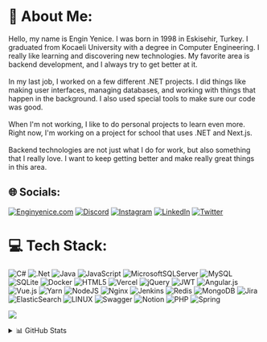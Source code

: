 # 💫 About Me:
Hello, my name is Engin Yenice. I was born in 1998 in Eskisehir, Turkey. I graduated from Kocaeli University with a degree in Computer Engineering. I really like learning and discovering new technologies. My favorite area is backend development, and I always try to get better at it.<br><br>In my last job, I worked on a few different .NET projects. I did things like making user interfaces, managing databases, and working with things that happen in the background. I also used special tools to make sure our code was good.<br><br>When I'm not working, I like to do personal projects to learn even more. Right now, I'm working on a project for school that uses .NET and Next.js.<br><br>Backend technologies are not just what I do for work, but also something that I really love. I want to keep getting better and make really great things in this area.


## 🌐 Socials:
[![Enginyenice.com](https://img.shields.io/badge/enginyenice.com-43E55E?logo=southwestairlines)](https://enginyenice.com)
[![Discord](https://img.shields.io/badge/Discord-%237289DA.svg?logo=discord&logoColor=white)](https://discord.gg/engin.yenice) [![Instagram](https://img.shields.io/badge/Instagram-%23E4405F.svg?logo=Instagram&logoColor=white)](https://instagram.com/ngn.yenice) [![LinkedIn](https://img.shields.io/badge/LinkedIn-%230077B5.svg?logo=linkedin&logoColor=white)](https://linkedin.com/in/enginyenice) [![Twitter](https://img.shields.io/badge/Twitter-%231DA1F2.svg?logo=Twitter&logoColor=white)](https://twitter.com/yenice_engin) 



# 💻 Tech Stack:
![C#](https://img.shields.io/badge/c%23-%23239120.svg?style=for-the-badge&logo=c-sharp&logoColor=white) ![.Net](https://img.shields.io/badge/.NET-5C2D91?style=for-the-badge&logo=.net&logoColor=white) ![Java](https://img.shields.io/badge/java-%23ED8B00.svg?style=for-the-badge&logo=java&logoColor=white) ![JavaScript](https://img.shields.io/badge/javascript-%23323330.svg?style=for-the-badge&logo=javascript&logoColor=%23F7DF1E) ![MicrosoftSQLServer](https://img.shields.io/badge/Microsoft%20SQL%20Sever-CC2927?style=for-the-badge&logo=microsoft%20sql%20server&logoColor=white) ![MySQL](https://img.shields.io/badge/mysql-%2300f.svg?style=for-the-badge&logo=mysql&logoColor=white) ![SQLite](https://img.shields.io/badge/sqlite-%2307405e.svg?style=for-the-badge&logo=sqlite&logoColor=white) ![Docker](https://img.shields.io/badge/docker-%230db7ed.svg?style=for-the-badge&logo=docker&logoColor=white) ![HTML5](https://img.shields.io/badge/html5-%23E34F26.svg?style=for-the-badge&logo=html5&logoColor=white) ![Vercel](https://img.shields.io/badge/vercel-%23000000.svg?style=for-the-badge&logo=vercel&logoColor=white) ![jQuery](https://img.shields.io/badge/jquery-%230769AD.svg?style=for-the-badge&logo=jquery&logoColor=white) ![JWT](https://img.shields.io/badge/JWT-black?style=for-the-badge&logo=JSON%20web%20tokens) ![Angular.js](https://img.shields.io/badge/angular.js-%23E23237.svg?style=for-the-badge&logo=angularjs&logoColor=white) ![Vue.js](https://img.shields.io/badge/vuejs-%2335495e.svg?style=for-the-badge&logo=vuedotjs&logoColor=%234FC08D) ![Yarn](https://img.shields.io/badge/yarn-%232C8EBB.svg?style=for-the-badge&logo=yarn&logoColor=white) ![NodeJS](https://img.shields.io/badge/node.js-6DA55F?style=for-the-badge&logo=node.js&logoColor=white) ![Nginx](https://img.shields.io/badge/nginx-%23009639.svg?style=for-the-badge&logo=nginx&logoColor=white) ![Jenkins](https://img.shields.io/badge/jenkins-%232C5263.svg?style=for-the-badge&logo=jenkins&logoColor=white) ![Redis](https://img.shields.io/badge/redis-%23DD0031.svg?style=for-the-badge&logo=redis&logoColor=white) ![MongoDB](https://img.shields.io/badge/MongoDB-%234ea94b.svg?style=for-the-badge&logo=mongodb&logoColor=white) ![Jira](https://img.shields.io/badge/jira-%230A0FFF.svg?style=for-the-badge&logo=jira&logoColor=white) ![ElasticSearch](https://img.shields.io/badge/-ElasticSearch-005571?style=for-the-badge&logo=elasticsearch) ![LINUX](https://img.shields.io/badge/Linux-FCC624?style=for-the-badge&logo=linux&logoColor=black) ![Swagger](https://img.shields.io/badge/-Swagger-%23Clojure?style=for-the-badge&logo=swagger&logoColor=white) ![Notion](https://img.shields.io/badge/Notion-%23000000.svg?style=for-the-badge&logo=notion&logoColor=white) ![PHP](https://img.shields.io/badge/php-%23777BB4.svg?style=for-the-badge&logo=php&logoColor=white) ![Spring](https://img.shields.io/badge/spring-%236DB33F.svg?style=for-the-badge&logo=spring&logoColor=white)

[![](https://visitcount.itsvg.in/api?id=enginyenice&icon=0&color=4)](https://visitcount.itsvg.in)


<details>
  <summary>📊 GitHub Stats</summary>

# 📊 GitHub Stats:
![](https://github-readme-stats.vercel.app/api?username=enginyenice&theme=dark&hide_border=false&include_all_commits=true&count_private=true)<br/>
![](https://github-readme-streak-stats.herokuapp.com/?user=enginyenice&theme=dark&hide_border=false)<br/>
![](https://github-readme-stats.vercel.app/api/top-langs/?username=enginyenice&theme=dark&hide_border=false&include_all_commits=true&count_private=true&layout=compact)

## 🏆 GitHub Trophies
![](https://github-profile-trophy.vercel.app/?username=enginyenice&theme=onedark&no-frame=false&no-bg=false&margin-w=4)

</details>
